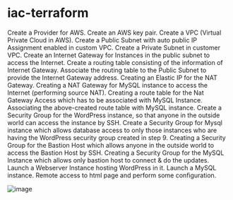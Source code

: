 # iac-terraform
Create a Provider for AWS.
Create an AWS key pair.
Create a VPC (Virtual Private Cloud in AWS).
Create a Public Subnet with auto public IP Assignment enabled in custom VPC.
Create a Private Subnet in customer VPC.
Create an Internet Gateway for Instances in the public subnet to access the Internet.
Create a routing table consisting of the information of Internet Gateway.
Associate the routing table to the Public Subnet to provide the Internet Gateway address.
Creating an Elastic IP for the NAT Gateway.
Creating a NAT Gateway for MySQL instance to access the Internet (performing source NAT).
Creating a route table for the Nat Gateway Access which has to be associated with MySQL Instance.
Associating the above-created route table with MySQL instance.
Create a Security Group for the WordPress instance, so that anyone in the outside world can access the instance by SSH.
Create a Security Group for Mysql instance which allows database access to only those instances who are having the WordPress security group created in step 9.
Creating a Security Group for the Bastion Host which allows anyone in the outside world to access the Bastion Host by SSH.
Creating a Security Group for the MySQL Instance which allows only bastion host to connect & do the updates.
Launch a Webserver Instance hosting WordPress in it.
Launch a MySQL instance.
Remote access to html page and perform some configuration.

![image](https://github.com/RAJanNAT619/iac-terraform/assets/41659947/afd1e67b-011a-40ed-89da-0f6071ebdf9e)


